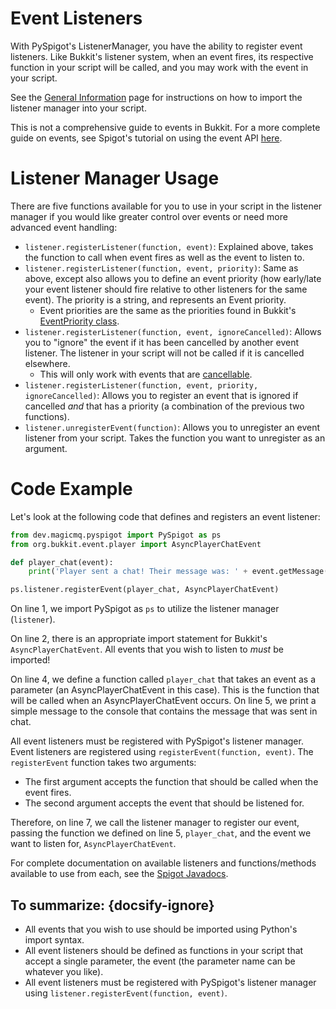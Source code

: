 # Event Listeners

With PySpigot's ListenerManager, you have the ability to register event listeners. Like Bukkit\'s listener system, when an event fires, its respective function in your script will be called, and you may work with the event in your script.

See the [General Information](writingscripts#pyspigot39s-managers) page for instructions on how to import the listener manager into your script.

This is not a comprehensive guide to events in Bukkit. For a more complete guide on events, see Spigot's tutorial on using the event API [here](https://www.spigotmc.org/wiki/using-the-event-api/).

# Listener Manager Usage

There are five functions available for you to use in your script in the listener manager if you would like greater control over events or need more advanced event handling:

- `listener.registerListener(function, event)`: Explained above, takes the function to call when event fires as well as the event to listen to.
- `listener.registerListener(function, event, priority)`: Same as above, except also allows you to define an event priority (how early/late your event listener should fire relative to other listeners for the same event). The priority is a string, and represents an Event priority.
    - Event priorities are the same as the priorities found in Bukkit's [EventPriority class](https://hub.spigotmc.org/javadocs/spigot/org/bukkit/event/EventPriority.html).
- `listener.registerListener(function, event, ignoreCancelled)`: Allows you to \"ignore\" the event if it has been cancelled by another event listener. The listener in your script will not be called if it is cancelled elsewhere.
    - This will only work with events that are [cancellable](https://hub.spigotmc.org/javadocs/spigot/org/bukkit/event/Cancellable.html).
- `listener.registerListener(function, event, priority, ignoreCancelled)`: Allows you to register an event that is ignored if cancelled *and* that has a priority (a combination of the previous two functions).
- `listener.unregisterEvent(function)`: Allows you to unregister an event listener from your script. Takes the function you want to unregister as an argument.

# Code Example

Let's look at the following code that defines and registers an event listener:

```python
from dev.magicmq.pyspigot import PySpigot as ps
from org.bukkit.event.player import AsyncPlayerChatEvent

def player_chat(event):
    print('Player sent a chat! Their message was: ' + event.getMessage())

ps.listener.registerEvent(player_chat, AsyncPlayerChatEvent)
```

On line 1, we import PySpigot as `ps` to utilize the listener manager (`listener`).

On line 2, there is an appropriate import statement for Bukkit's `AsyncPlayerChatEvent`. All events that you wish to listen to *must* be imported!

On line 4, we define a function called `player_chat` that takes an event as a parameter (an AsyncPlayerChatEvent in this case). This is the function that will be called when an AsyncPlayerChatEvent occurs. On line 5, we print a simple message to the console that contains the message that was sent in chat.

All event listeners must be registered with PySpigot's listener manager. Event listeners are registered using `registerEvent(function, event)`. The `registerEvent` function takes two arguments:

- The first argument accepts the function that should be called when the event fires.
- The second argument accepts the event that should be listened for.

Therefore, on line 7, we call the listener manager to register our event, passing the function we defined on line 5, `player_chat`, and the event we want to listen for, `AsyncPlayerChatEvent`.

For complete documentation on available listeners and functions/methods available to use from each, see the [Spigot Javadocs](https://hub.spigotmc.org/javadocs/spigot/index.html?overview-summary.html).

## To summarize: {docsify-ignore}

- All events that you wish to use should be imported using Python's import syntax.
- All event listeners should be defined as functions in your script that accept a single parameter, the event (the parameter name can be whatever you like).
- All event listeners must be registered with PySpigot's listener manager using `listener.registerEvent(function, event)`.
